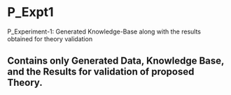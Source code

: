 # P_Expt1
P_Experiment-1: Generated Knowledge-Base along with the results obtained for theory validation

## Contains only Generated Data, Knowledge Base, and the Results for validation of proposed Theory.
